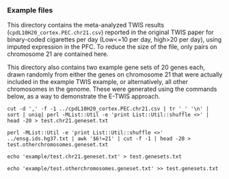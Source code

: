 ### Example files

This directory contains the meta-analyzed TWIS results (`cpdL10H20_cortex.PEC.chr21.csv`) reported in the original TWIS paper for binary-coded cigarettes per day (Low<=10 per day, high>20 per day), using imputed expression in the PFC. To reduce the size of the file, only pairs on chromosome 21 are contained here.

This directory also contains two example gene sets of 20 genes each, drawn randomly from either the genes on chromosome 21 that were actually included in the example TWIS example, or alternatively, all other chromosomes in the genome. These were generated using the commands below, as a way to demonstrate the E-TWIS approach.



`cut -d ',' -f -1 ../cpdL10H20_cortex.PEC.chr21.csv | tr '_' '\n' | sort | uniq| perl -MList::Util -e 'print List::Util::shuffle <>' | head -20 > test.chr21.geneset.txt`

`perl -MList::Util -e 'print List::Util::shuffle <>' ../ensg.ids.hg37.txt | awk '$6!=21' | cut -f -1 | head -20 > test.otherchromosomes.geneset.txt`

`echo 'example/test.chr21.geneset.txt' > test.genesets.txt`

`echo 'example/test.otherchromosomes.geneset.txt' >> test.genesets.txt`
